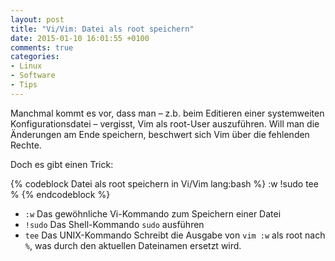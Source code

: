 ```yaml
---
layout: post
title: "Vi/Vim: Datei als root speichern"
date: 2015-01-10 16:01:55 +0100
comments: true
categories: 
- Linux
- Software
- Tips
---
```


Manchmal kommt es vor, dass man – z.b. beim Editieren einer systemweiten Konfigurationsdatei – vergisst, Vim als
root-User auszuführen. Will man die Änderungen am Ende speichern, beschwert sich Vim über die fehlenden Rechte.

Doch es gibt einen Trick:

{% codeblock Datei als root speichern in Vi/Vim lang:bash %}
:w !sudo tee %
{% endcodeblock %}

* `:w` Das gewöhnliche Vi-Kommando zum Speichern einer Datei
* `!sudo` Das Shell-Kommando `sudo` ausführen
* `tee` Das UNIX-Kommando Schreibt die Ausgabe von `vim :w` als root nach `%`, was durch den aktuellen Dateinamen ersetzt wird.
